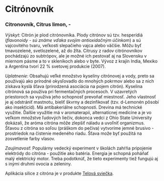 Citrónovník
===========

### Citronovník, Citrus limon, -

*Výskyt*: Citrón je plod citrónovníka. Plody citrónov sú tzv. hesperídiá
(*flavonoidy - sú známe vďaka svojim antioxidačným účinkom*) a sú vajcovitého
tvaru, veľkosti slepačieho vajca alebo väčšie. Môžu byť tmavozelené,
svetlozelené, až do žlta. Citrusy z radov citrónovníkov pochádzajú zo subtrópov,
ale je možné ich pestovať aj na Slovensku v miernom pásme a to v skleníkoch
alebo v byte. Vývoz z krajín India, Mexiko a Argentína tvorí 22 % svetovej
produkcie (2007).

*Uplatnenie*: Obsahujú veľké množstvo kyseliny citrónovej a vody, preto sa
používajú ako prírodné okysľovadlo do mnohých pokrmov alebo sa z nich získava
kyslá šťava (prirodzená asociácia na pojem citrón). Kyselina citrónová sa
používa pri fermentačných procesoch. V uzavretých priestoroch sa využíva jeho
schopnosť prevoňať miestnosť. Jeho vlastnosť je aj odstrániť mastnotu, bieliť
škvrny a dezinfikovať (tzv. d-Lemonén pôsobí ako insekticíd). Má antibakeriálne
schopnosti. Drevina má technické využitie. Ďalšie využitie má v aromaterapii,
alternatícnej medicíne a je vo veľkom množstve ľudových liečiv, dokonca vedci z
Ohio State University dokázali, že aróma citróna môže zlepšiť náladu a uvoľniť
organizmus. Šťavou z citróna so soľou (práškom do pečiva) vytvoríme jemné
brusivo - prostriedok na čistenie medeného riadu. Šťava može byť použitá na
zosvetlenie farby vlasov.

*Zaujímavosť*: Populárny vedecký experiment v školách zahŕňa pripojenie
elektródy do citróna - použitie ako batéria. Energia je schopná poháňať malý
elektrický motor. Treba podotknúť, že tieto experimenty tiež fungujú aj s inými
druhmi ovocia a zeleniny.

Aplikácia silice z citróna je v produkte [Telová
sviečka](/sip/p/telove-sviecky/).

